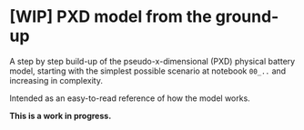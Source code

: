 # [WIP] PXD model from the ground-up

A step by step build-up of the pseudo-x-dimensional (PXD) physical battery model, starting with the simplest possible scenario at notebook `00_..` and increasing in complexity.

Intended as an easy-to-read reference of how the model works.

**This is a work in progress.**